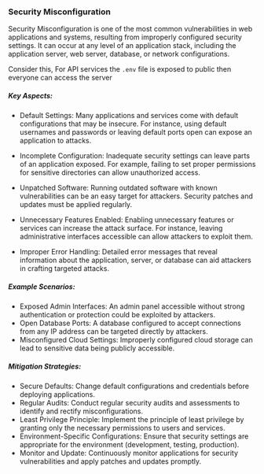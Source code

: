 ### Security Misconfiguration

Security Misconfiguration is one of the most common vulnerabilities in web applications and systems, resulting from improperly configured security settings.
It can occur at any level of an application stack, including the application server, web server, database, or network configurations.

Consider this, For API services the `.env` file is exposed to public then everyone can access the server

##### Key Aspects:

- Default Settings: Many applications and services come with default configurations that may be insecure. For instance, using default usernames and passwords or leaving default ports open can expose an application to attacks.

- Incomplete Configuration: Inadequate security settings can leave parts of an application exposed. For example, failing to set proper permissions for sensitive directories can allow unauthorized access.

- Unpatched Software: Running outdated software with known vulnerabilities can be an easy target for attackers. Security patches and updates must be applied regularly.

- Unnecessary Features Enabled: Enabling unnecessary features or services can increase the attack surface. For instance, leaving administrative interfaces accessible can allow attackers to exploit them.

- Improper Error Handling: Detailed error messages that reveal information about the application, server, or database can aid attackers in crafting targeted attacks.

##### Example Scenarios:

- Exposed Admin Interfaces: An admin panel accessible without strong authentication or protection could be exploited by attackers.
- Open Database Ports: A database configured to accept connections from any IP address can be targeted directly by attackers.
- Misconfigured Cloud Settings: Improperly configured cloud storage can lead to sensitive data being publicly accessible.

##### Mitigation Strategies:

- Secure Defaults: Change default configurations and credentials before deploying applications.
- Regular Audits: Conduct regular security audits and assessments to identify and rectify misconfigurations.
- Least Privilege Principle: Implement the principle of least privilege by granting only the necessary permissions to users and services.
- Environment-Specific Configurations: Ensure that security settings are appropriate for the environment (development, testing, production).
- Monitor and Update: Continuously monitor applications for security vulnerabilities and apply patches and updates promptly.

